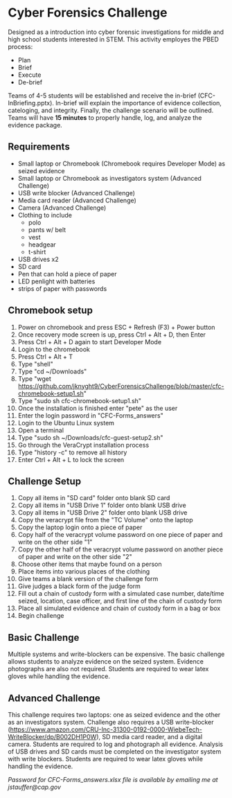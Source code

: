 # Cyber Forensics Challenge

Designed as a introduction into cyber forensic investigations for middle and high school students interested in STEM. This activity employes the PBED process:
- Plan
- Brief
- Execute
- De-brief

Teams of 4-5 students will be established and receive the in-brief (CFC-InBriefing.pptx). In-brief will explain the importance of evidence collection, cateloging, and integrity. Finally, the challenge scenario will be outlined. Teams will have __15 minutes__ to properly handle, log, and analyze the evidence package.

## Requirements
- Small laptop or Chromebook (Chromebook requires Developer Mode) as seized evidence
- Small laptop or Chromebook as investigators system (Advanced Challenge)
- USB write blocker (Advanced Challenge)
- Media card reader (Advanced Challenge)
- Camera (Advanced Challenge)
- Clothing to include
  - polo
  - pants w/ belt
  - vest
  - headgear
  - t-shirt
- USB drives x2
- SD card
- Pen that can hold a piece of paper
- LED penlight with batteries
- strips of paper with passwords

## Chromebook setup
1. Power on chromebook and press ESC + Refresh (F3) + Power button
2. Once recovery mode screen is up, press Ctrl + Alt + D, then Enter
3. Press Ctrl + Alt + D again to start Developer Mode
4. Login to the chromebook
5. Press Ctrl + Alt + T
6. Type "shell"
7. Type "cd ~/Downloads"
8. Type "wget https://github.com/jknyght9/CyberForensicsChallenge/blob/master/cfc-chromebook-setup1.sh"
9. Type "sudo sh cfc-chromebook-setup1.sh"
10. Once the installation is finished enter "pete" as the user
11. Enter the login password in "CFC-Forms_answers"
12. Login to the Ubuntu Linux system
13. Open a terminal
14. Type "sudo sh ~/Downloads/cfc-guest-setup2.sh"
15. Go through the VeraCrypt installation process
16. Type "history -c" to remove all history
17. Enter Ctrl + Alt + L to lock the screen

## Challenge Setup
1. Copy all items in "SD card" folder onto blank SD card
2. Copy all items in "USB Drive 1" folder onto blank USB drive
3. Copy all items in "USB Drive 2" folder onto blank USB drive
4. Copy the veracrypt file from the "TC Volume" onto the laptop
5. Copy the laptop login onto a piece of paper
6. Copy half of the veracrypt volume password on one piece of paper and write on the other side "1"
7. Copy the other half of the veracrypt volume password on another piece of paper and write on the other side "2"
8. Choose other items that maybe found on a person
9. Place items into various places of the clothing
10. Give teams a blank version of the challenge form
11. Give judges a black form of the judge form
12. Fill out a chain of custody form with a simulated case number, date/time seized, location, case officer, and first line of the chain of custody form
13. Place all simulated evidence and chain of custody form in a bag or box
14. Begin challenge

## Basic Challenge
Multiple systems and write-blockers can be expensive. The basic challenge allows students to analyze evidence on the seized system. Evidence photographs are also not required. Students are required to wear latex gloves while handling the evidence.

## Advanced Challenge
This challenge requires two laptops: one as seized evidence and the other as an investigators system. Challenge also requires a USB write-blocker (https://www.amazon.com/CRU-Inc-31300-0192-0000-WiebeTech-WriteBlocker/dp/B002DH1P0W), SD media card reader, and a digital camera. Students are required to log and photograph all evidence. Analysis of USB drives and SD cards must be completed on the investigator system with write blockers. Students are required to wear latex gloves while handling the evidence.  

_Password for CFC-Forms_answers.xlsx file is available by emailing me at jstauffer@cap.gov_
